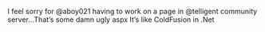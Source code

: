 <!--
id: 345027699
link: http://kevinisom.info/post/345027699/i-feel-sorry-for-aboy021-having-to-work-on-a-page
slug: i-feel-sorry-for-aboy021-having-to-work-on-a-page
date: Thu Jan 21 2010 13:13:25 GMT+1300 (NZDT)
raw: {"blog_name":"kevinisom","id":345027699,"post_url":"http://kevinisom.info/post/345027699/i-feel-sorry-for-aboy021-having-to-work-on-a-page","slug":"i-feel-sorry-for-aboy021-having-to-work-on-a-page","type":"text","date":"2010-01-21 00:13:25 GMT","timestamp":1264032805,"state":"published","format":"html","reblog_key":"ld5ciKRI","tags":[],"short_url":"http://tmblr.co/Zw68YyKaBHp","highlighted":[],"feed_item":"http://twitter.com/kev_nz/statuses/7999603414","from_feed_id":"650289","note_count":0,"title":null,"body":"<p>I feel sorry for @aboy021 having to work on a page in @telligent community server&#8230;That&#8217;s some damn ugly aspx It&#8217;s like ColdFusion in .Net</p>"}
publish: 2010-01-021
tags: 
title: null
-->


I feel sorry for @aboy021 having to work on a page in @telligent
community server…That’s some damn ugly aspx It’s like ColdFusion in .Net


